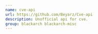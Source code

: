 ```yaml
---
name: cve-api
url: https://github.com/Beyarz/Cve-api
description: Unofficial api for cve.
group: blackarch blackarch-misc
---
```

